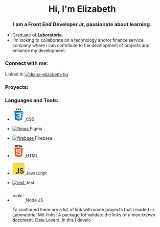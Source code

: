 <h1 align="center">Hi, I'm Elizabeth </h1>
<h3 align="center">I am a Front End Developer Jr, passionate about learning. </h3>

- Graduate of **Laboratoria**.
- I’m looking to collaborate on a technology and/or finance service company where i can contribute to the development of projects and enhance my development.

<h3 align="left">Connect with me:</h3>
<p align="left">  Linked In
<a href="https://linkedin.com/in/diana-elizabeth-hg" target="blank"><img align="center" src="https://raw.githubusercontent.com/rahuldkjain/github-profile-readme-generator/master/src/images/icons/Social/linked-in-alt.svg" alt="diana-elizabeth-hg" height="30" width="40" /></a>
</p>

<tr>
 <td>
     <h3 align="left">Proyects:</h3>
 </td>
  <td>
  <h3 align="left">Languages and Tools:</h3>
  <ul>
 <li> <p align="left"> <a href="https://www.w3schools.com/css/" target="_blank" rel="noreferrer"> <img src="https://raw.githubusercontent.com/devicons/devicon/master/icons/css3/css3-original-wordmark.svg" alt="css3" width="40" height="40"/> </a>  CSS </li> 
  <li> <a href="https://www.figma.com/" target="_blank" rel="noreferrer"> <img src="https://www.vectorlogo.zone/logos/figma/figma-icon.svg" alt="figma" width="40" height="40"/> </a> Figma </p> </li>
  <li> <p align="left"> <a href="https://firebase.google.com/" target="_blank" rel="noreferrer"> <img src="https://www.vectorlogo.zone/logos/firebase/firebase-icon.svg" alt="firebase" width="40" height="40"/> </a> Firebase  </p></li>
  <li> <p align="left"> <a href="https://www.w3.org/html/" target="_blank" rel="noreferrer"> <img src="https://raw.githubusercontent.com/devicons/devicon/master/icons/html5/html5-original-wordmark.svg" alt="html5" width="40" height="40"/> </a> HTML  </p> </li> 
  <li> <p align="left"> <a href="https://developer.mozilla.org/en-US/docs/Web/JavaScript" target="_blank" rel="noreferrer"> <img src="https://raw.githubusercontent.com/devicons/devicon/master/icons/javascript/javascript-original.svg" alt="javascript" width="40" height="40"/> </a> Javascript  </p></li>
<li> <p align="left"> <a href="https://jestjs.io" target="_blank" rel="noreferrer"> <img src="https://www.vectorlogo.zone/logos/jestjsio/jestjsio-icon.svg" alt="jest" width="40" height="40"/> </a> Jest  </p> </li> 
  <li> <p align="left"> <a href="https://nodejs.org" target="_blank" rel="noreferrer"> <img src="https://raw.githubusercontent.com/devicons/devicon/master/icons/nodejs/nodejs-original-wordmark.svg" alt="nodejs" width="40" height="40"/> </a> Node JS </p> </li>
 </td>
 </tr>
 <p> To continued there are a list of link with some proyects that i maded in Laboratoria: 
Md-links: A package for validate the links of a marckdown document. 
Data Lovers: In this i develo  </p>


